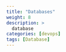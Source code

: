 ```yaml
---
title: "Databases"
weight: 8
description: >
  database
categories: [devops]
tags: [Database]
---
```

